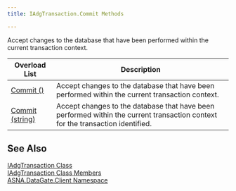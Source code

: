 ```yaml
---
title: IAdgTransaction.Commit Methods

---
```


Accept changes to the database that have been performed within the current transaction context.


| Overload List | Description |
| ---- | ---- |
| [Commit ()](iadg-transaction-class-commit-method1.html) | Accept changes to the database that have been performed within the current transaction context. |
| [Commit (string)](iadg-transaction-class-commit-method2.html) | Accept changes to the database that have been performed within the current transaction context for the transaction identified. |



## See Also


[IAdgTransaction Class](iadg-transaction-class.html)
      <br />
[IAdgTransaction Class Members](iadg-transaction-members.html)
      <br />
[ASNA.DataGate.Client Namespace](datagate-client-namespace.html)

